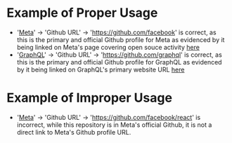 # Example of Proper Usage
* '[Meta](https://golden.com/wiki/Meta-99MBY33)' -> 'Github URL' -> 'https://github.com/facebook' is correct, as this is the primary and official Github profile for Meta as evidenced by it being linked on Meta's page covering open souce activity [here](https://jmp.sh/7v4xM45+/Screen+Shot+2022-07-26+at+11.02.53+AM.png)
* '[GraphQL](https://golden.com/wiki/GraphQL-EN536M)' -> 'Github URL' -> 'https://github.com/graphql' is correct, as this is the primary and official Github profile for GraphQL as evidenced by it being linked on GraphQL's primary website URL [here](https://jmp.sh/RR4r8uS+/Screen+Shot+2022-07-26+at+11.08.50+AM.png)

# Example of Improper Usage
* '[Meta](https://golden.com/wiki/Meta-99MBY33)' -> 'Github URL' -> 'https://github.com/facebook/react' is incorrect, while this repository is in Meta's official Github, it is not a direct link to Meta's Github profile URL.